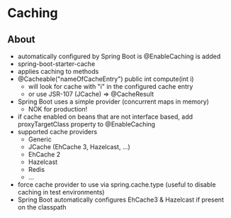 # Caching

## About

* automatically configured by Spring Boot is @EnableCaching is added
* spring-boot-starter-cache
* applies caching to methods
* @Cacheable\("nameOfCacheEntry"\) public int compute\(int i\)
  * will look for cache with "i" in the configured cache entry
  * or use JSR-107 \(JCache\) =&gt; @CacheResult
* Spring Boot uses a simple provider \(concurrent maps in memory\)
  * NOK for production!
* if cache enabled on beans that are not interface based, add proxyTargetClass property to @EnableCaching
* supported cache providers
  * Generic
  * JCache \(EhCache 3, Hazelcast, ...\)
  * EhCache 2
  * Hazelcast
  * Redis
  * ...
* force cache provider to use via spring.cache.type \(useful to disable caching in test environments\)
* Spring Boot automatically configures EhCache3 & Hazelcast if present on the classpath





